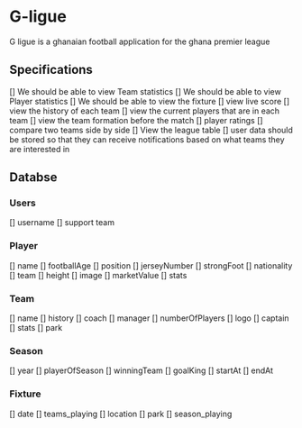 # G-ligue

G ligue is a ghanaian football application for the ghana premier league 


## Specifications 

[] We should be able to view  Team statistics 
[] We should be able to view  Player statistics 
[] We should be able to view the fixture 
[] view live score 
[] view the history of each team 
[] view the current players that are in each team 
[] view the team formation before the match 
[] player ratings 
[] compare two teams side by side 
[] View the league table
[] user data should be stored so that they can receive notifications based on what teams they are interested in 

## Databse

### Users
[] username
[] support team 

### Player 
[] name 
[] footballAge
[] position 
[] jerseyNumber
[] strongFoot
[] nationality 
[] team 
[] height 
[] image 
[] marketValue
[] stats

### Team 

[] name 
[] history 
[] coach 
[] manager
[] numberOfPlayers
[] logo
[] captain 
[] stats 
[] park

### Season 
 
[] year 
[] playerOfSeason 
[] winningTeam
[] goalKing
[] startAt
[] endAt

### Fixture 

[] date 
[] teams_playing
[] location 
[] park 
[] season_playing 



